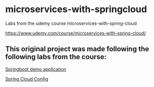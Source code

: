 # microservices-with-springcloud
Labs from the udemy course microservices-with-spring-cloud

https://www.udemy.com/course/microservices-with-spring-cloud/

## This original project was made following the following labs from the course:

   [Springboot demo application](Springboot-demo-app.md)
   
   [Spring Cloud Config](Spring-Cloud-Config-Lab.md)

